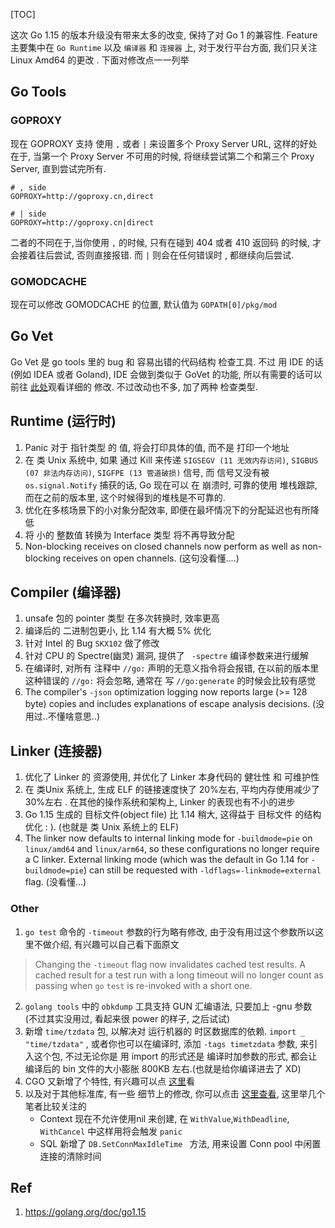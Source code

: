 


[TOC]

这次 Go 1.15 的版本升级没有带来太多的改变, 保持了对 Go 1 的兼容性. Feature 主要集中在 `Go Runtime` 以及 `编译器` 和 `连接器` 上, 对于发行平台方面, 我们只关注 Linux Amd64 的更改 . 下面对修改点一一列举

## Go Tools

### GOPROXY

现在 GOPROXY 支持 使用 `,` 或者 `|`  来设置多个 Proxy Server URL, 这样的好处在于, 当第一个 Proxy Server 不可用的时候, 将继续尝试第二个和第三个 Proxy Server, 直到尝试完所有.

```shell
# , side
GOPROXY=http://goproxy.cn,direct

# | side
GOPROXY=http://goproxy.cn|direct
```

 二者的不同在于,当你使用 `,` 的时候, 只有在碰到 404 或者 410 返回码 的时候, 才会接着往后尝试, 否则直接报错. 而 `|` 则会在任何错误时 , 都继续向后尝试. 

### GOMODCACHE

现在可以修改 GOMODCACHE 的位置, 默认值为 `GOPATH[0]/pkg/mod`

## Go Vet

Go Vet 是 go tools 里的 bug 和 容易出错的代码结构 检查工具. 不过 用 IDE 的话 (例如 IDEA 或者 Goland), IDE 会做到类似于 GoVet 的功能, 所以有需要的话可以前往 [此处](https://golang.org/doc/go1.15#vet)观看详细的 修改.  不过改动也不多, 加了两种 检查类型.

## Runtime (运行时)

1. Panic 对于 指针类型 的 值, 将会打印具体的值, 而不是 打印一个地址
2. 在 类 Unix 系统中, 如果 通过 Kill 来传递 `SIGSEGV (11 无效内存访问)`, `SIGBUS (07 非法内存访问)`, `SIGFPE (13 管道破损)` 信号, 而 信号又没有被 `os.signal.Notify` 捕获的话, Go 现在可以 在 崩溃时, 可靠的使用 堆栈跟踪, 而在之前的版本里, 这个时候得到的堆栈是不可靠的.
3. 优化在多核场景下的小对象分配效率, 即便在最坏情况下的分配延迟也有所降低
4. 将 小的 整数值 转换为 Interface 类型 将不再导致分配
5. Non-blocking receives on closed channels now perform as well as non-blocking receives on open channels. (这句没看懂....)

## Compiler (编译器)

1. unsafe 包的 pointer 类型 在多次转换时, 效率更高
2. 编译后的 二进制包更小, 比 1.14 有大概 5% 优化
3. 针对 Intel 的 Bug `SKX102` 做了修改
4. 针对 CPU 的 Spectre(幽灵) 漏洞, 提供了 ` -spectre`  编译参数来进行缓解
5. 在编译时, 对所有 注释中 `//go:`  声明的无意义指令将会报错, 在以前的版本里这种错误的 `//go:` 将会忽略, 通常在 写 `//go:generate` 的时候会比较有感觉
6. The compiler's `-json` optimization logging now reports large (>= 128 byte) copies and includes explanations of escape analysis decisions. (没用过..不懂啥意思..)

## Linker (连接器)

1. 优化了 Linker 的 资源使用, 并优化了 Linker 本身代码的 健壮性 和 可维护性
2. 在 类Unix 系统上, 生成 ELF 的链接速度快了 20%左右, 平均内存使用减少了 30%左右 . 在其他的操作系统和架构上, Linker 的表现也有不小的进步 
3. Go 1.15 生成的 目标文件(object file) 比 1.14 稍大, 这得益于 目标文件 的结构优化 : ). (也就是 类 Unix 系统上的 ELF)
4. The linker now defaults to internal linking mode for `-buildmode=pie` on `linux/amd64` and `linux/arm64`, so these configurations no longer require a C linker. External linking mode (which was the default in Go 1.14 for `-buildmode=pie`) can still be requested with `-ldflags=-linkmode=external` flag. (没看懂...)

### Other

1.  `go test` 命令的 `-timeout` 参数的行为略有修改, 由于没有用过这个参数所以这里不做介绍, 有兴趣可以自己看下面原文
> Changing the `-timeout` flag now invalidates cached test results. A cached result for a test run with a long timeout will no longer count as passing when `go` `test` is re-invoked with a short one.
2. `golang tools` 中的 `obkdump` 工具支持 GUN 汇编语法, 只要加上 -gnu 参数 (不过其实没用过, 看起来很 power 的样子, 之后试试)
3. 新增 `time/tzdata` 包, 以解决对 运行机器的 时区数据库的依赖. `import _ "time/tzdata"` , 或者你也可以在编译时, 添加 `-tags timetzdata` 参数, 来引入这个包, 不过无论你是 用 import 的形式还是 编译时加参数的形式, 都会让编译后的 bin 文件的大小膨胀 800KB 左右.(也就是给你编译进去了 XD)
4. CGO 又新增了个特性, 有兴趣可以点 [这里](https://golang.org/doc/go1.15#cgo)看
5. 以及对于其他标准库, 有一些 细节上的修改, 你可以点击 [这里查看](https://golang.org/doc/go1.15#minor_library_changes), 这里举几个笔者比较关注的
   * Context 现在不允许使用nil 来创建, 在 `WithValue`,`WithDeadline`, `WithCancel` 中这样用将会触发 `panic`
   * SQL 新增了 `DB.SetConnMaxIdleTime ` 方法, 用来设置 Conn pool 中闲置连接的清除时间 

## Ref

1. https://golang.org/doc/go1.15